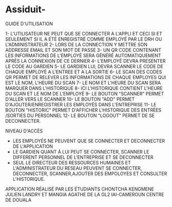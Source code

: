 # Assiduit-

GUIDE D'UTILISATION

1- L'UTILISATEUR NE PEUT QUE SE CONNECTER A L'APPLI ET CECI SI ET SEULEMENT SI IL A ÉTÉ ENREGISTRÉ COMME EMPLOYÉ PAR LE DRH OU L'ADMINISTRATEUR
2- LORS DE LA CONNECTION Y METTRE SON ADDRESSE EMAIL ET SON MOT DE PASSE
3- UN QR CODE CONTENANT LES INFORMATIONS DE L'EMPLOYÉ SERA GÉNÉRÉ AUTOMATIQUEMENT APRÈS LA CONNEXION DE CE  DERNIER
4- L'EMPLOYÉ DEVRA PRESENTER LE CODE AU GARDIEN
5- LE GARDIEN LUI, DEVRA SCANNER LE CODE DE CHAQUE EMPLOYÉ A L'ENTREE ET A LA SORTIE
6- LE SCAN DES CODES QR PERMET DE RELEVER LES INFORMATIONS DE CHAQUE EMPLOYES QUI EST LE NOM, L'HEURE DU SCAN
7- LE NOM ET L'HEURE DU SCAN SERA MARQUER DANS L'HISTORIQUE
8- ICI L'HISTORIQUE CONTIENT L'HEURE DU SCAN ET LE NOM DE L'EMPLOYÉ 
9-  LE BOUTON "SCANNER" PERMET D'ALLER VERS LE SCANNER
10- LE BOUTON "ADD" PERMET D'AJOUTER/ENREGISTRER LES EMPLOYÉS DANS L'ENTREPRISE
11- LE BOUTON "HISTORIC" PERMET D'AFFICHER L'HISTORIQUE DES ENTRÉES /SORTIES DU PERSONNEL
12- LE BOUTON "LOGOUT" PERMET DE SE DECONNECTER.

NIVEAU D'ACCÈS 

- LES EMPLOYÉS NE PEUVENT QUE SE CONNECTER ET DECONNECTER DE L'APPLICATION
- LE GARDIEN QUANT À LUI PEUT SE CONNECTER, SCANNER LE DIFFERENT PERSONNEL DE L'ENTREPRISE ET SE DECONNECTER
- SEUL LE DIRECTEUR DES RESSOURCES HUMAINES ET L'ADMINISTRATEUR DU RESEAU PEUVENT SE CONNECTER, DECONNECTER, SCANNER,AJOUTER DES EMPOLOYES ET CONSULTER L'HISTORIQUE.



APPLICATION RÉALISÉ PAR LES ÉTUDIANTS CHONTCHA KENGMENE JULIEN LANDRY ET MANGIA AGATHE DE LA GL2
IAI-CAMEROUN CENTRE DE DOUALA

